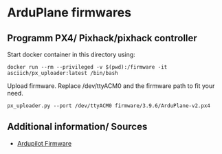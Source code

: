 # ArduPlane firmwares

## Programm PX4/ Pixhack/pixhack controller

Start docker container in this directory using:

```
docker run --rm --privileged -v $(pwd):/firmware -it asciich/px_uploader:latest /bin/bash
```

Upload firmware. Replace /dev/ttyACM0 and the firmware path to fit your need.

```
px_uploader.py --port /dev/ttyACM0 firmware/3.9.6/ArduPlane-v2.px4
```

## Additional information/ Sources

* [Ardupilot Firmware](http://firmware.ardupilot.org/)